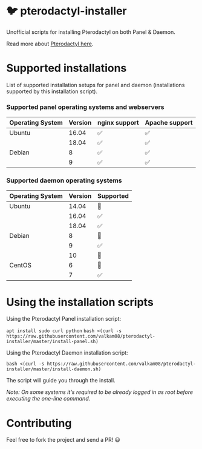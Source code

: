 # :bird: pterodactyl-installer

Unofficial scripts for installing Pterodactyl on both Panel & Daemon.

Read more about [Pterodactyl here](https://pterodactyl.io/).

# Supported installations

List of supported installation setups for panel and daemon (installations supported by this installation script).

### Supported panel operating systems and webservers

| Operating System  | Version | nginx support      | Apache support       |
| ----------------- | ------- | ------------------ | --------------       |
| Ubuntu            | 16.04   | :white_check_mark: | :white_check_mark:   |
|                   | 18.04   | :white_check_mark: | :white_check_mark:   |
| Debian            | 8       | :white_check_mark: | :white_check_mark:   |
|                   | 9       | :white_check_mark: | :white_check_mark:   |

### Supported daemon operating systems

| Operating System  | Version | Supported          |
| ----------------- | ------- | ------------------ |
| Ubuntu            | 14.04   | :red_circle:       |
|                   | 16.04   | :white_check_mark: |
|                   | 18.04   | :white_check_mark: |
| Debian            | 8       | :red_circle:       |
|                   | 9       | :white_check_mark: |
|                   | 10      | :red_circle:       |
| CentOS            | 6       | :red_circle:       |
|                   | 7       | :white_check_mark: |

# Using the installation scripts

Using the Pterodactyl Panel installation script:

`apt install sudo curl python`
`bash <(curl -s https://raw.githubusercontent.com/valkam08/pterodactyl-installer/master/install-panel.sh)`

Using the Pterodactyl Daemon installation script:

`bash <(curl -s https://raw.githubusercontent.com/valkam08/pterodactyl-installer/master/install-daemon.sh)`

The script will guide you through the install.

*Note: On some systems it's required to be already logged in as root before executing the one-line command.*

# Contributing

Feel free to fork the project and send a PR! :smiley:
